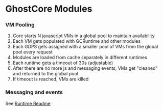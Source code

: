 # GhostCore Modules



### VM Pooling

1) Core starts N javascript VMs in a global pool to maintain availability
2) Each VM gets populated with GCRuntime and other modules
3) Each GDPS gets assigned with a smaller pool of VMs from the global pool every request
4) Modules are loaded from cache separately in different runtimes
5) Each runtime gets a timeout of 30s (adjustable)
6) After there are no more js and messaging events, VMs get "cleaned" and returned to the global pool
7) If timeout is reached, VMs are killed

### Messaging and events
See [Runtime Readme](runtime/README.md)